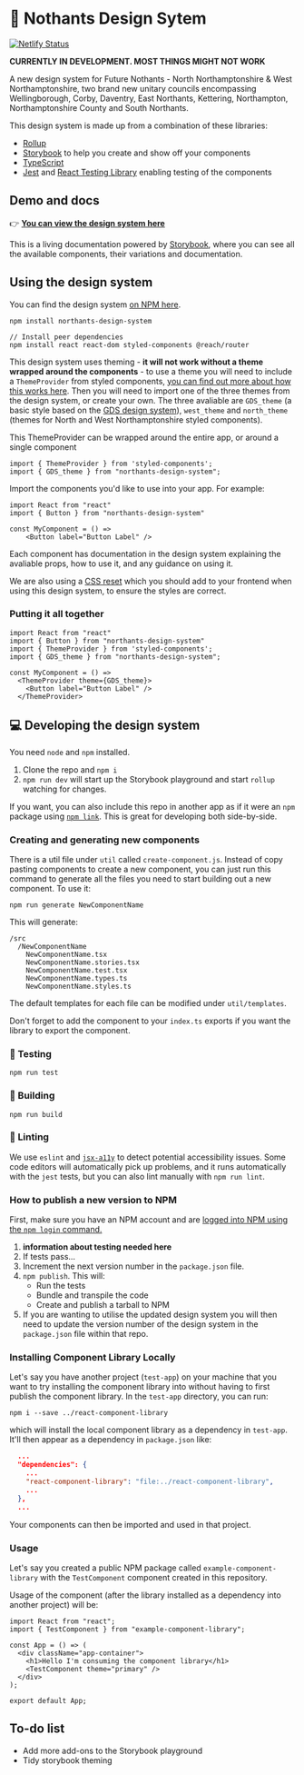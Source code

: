 # 🎨 Nothants Design Sytem

[![Netlify Status](https://api.netlify.com/api/v1/badges/19c44b04-97ec-4066-84f8-fd7106d00996/deploy-status)](https://app.netlify.com/sites/elated-pasteur-e85c66/deploys)

**CURRENTLY IN DEVELOPMENT. MOST THINGS MIGHT NOT WORK**

A new design system for Future Nothants - North Northamptonshire & West Northamptonshire, two brand new unitary councils encompassing Wellingborough, Corby, Daventry, East Northants, Kettering, Northampton, Northamptonshire County and South Northants.

This design system is made up from a combination of these libraries:

- [Rollup](https://github.com/rollup/rollup)
- [Storybook](https://storybook.js.org/) to help you create and show off your components
- [TypeScript](https://www.typescriptlang.org/)
- [Jest](https://jestjs.io/) and [React Testing Library](https://github.com/testing-library/react-testing-library) enabling testing of the components

## Demo and docs

👉 **[You can view the design system here](https://northants-design-system.netlify.app)**

This is a living documentation powered by [Storybook](https://storybook.js.org/), where you can see all the available components, their variations and documentation.

## Using the design system

You can find the design system [on NPM here](https://www.npmjs.com/package/northants-design-system).

```
npm install northants-design-system

// Install peer dependencies
npm install react react-dom styled-components @reach/router
```

This design system uses theming - **it will not work without a theme wrapped around the components** - to use a theme you will need to include a `ThemeProvider` from styled components, [you can find out more about how this works here](https://styled-components.com/docs/advanced#theming). Then you will need to import one of the three themes from the design system, or create your own. The three avaliable are `GDS_theme` (a basic style based on the [GDS design system](https://design-system.service.gov.uk/)), `west_theme` and `north_theme` (themes for North and West Northamptonshire styled components). 

This ThemeProvider can be wrapped around the entire app, or around a single component

```
import { ThemeProvider } from 'styled-components';
import { GDS_theme } from "northants-design-system";

```

Import the components you'd like to use into your app. For example:

```
import React from "react"
import { Button } from "northants-design-system"

const MyComponent = () =>
    <Button label="Button Label" />
```

Each component has documentation in the design system explaining the avaliable props, how to use it, and any guidance on using it.

We are also using a [CSS reset](http://meyerweb.com/eric/tools/css/reset/) which you should add to your frontend when using this design system, to ensure the styles are correct.

### Putting it all together

```
import React from "react"
import { Button } from "northants-design-system"
import { ThemeProvider } from 'styled-components';
import { GDS_theme } from "northants-design-system";

const MyComponent = () =>
  <ThemeProvider theme={GDS_theme}>
    <Button label="Button Label" />
  </ThemeProvider>
```

## 💻 Developing the design system

You need `node` and `npm` installed.

1. Clone the repo and `npm i`
2. `npm run dev` will start up the Storybook playground and start `rollup` watching for changes.

If you want, you can also include this repo in another app as if it were an `npm` package using [`npm link`](https://docs.npmjs.com/cli/link). This is great for developing both side-by-side.


### Creating and generating new components

There is a util file under `util` called `create-component.js`. Instead of copy pasting components to create a new component, you can just run this command to generate all the files you need to start building out a new component. To use it:

```
npm run generate NewComponentName
```

This will generate:

```
/src
  /NewComponentName
    NewComponentName.tsx
    NewComponentName.stories.tsx
    NewComponentName.test.tsx
    NewComponentName.types.ts
    NewComponentName.styles.ts
```

The default templates for each file can be modified under `util/templates`.

Don't forget to add the component to your `index.ts` exports if you want the library to export the component.

### 🧪 Testing

```
npm run test
```

### 🧱 Building

```
npm run build
```

### 🧼 Linting

We use `eslint` and [`jsx-a11y`](https://www.npmjs.com/package/eslint-plugin-jsx-a11y) to detect potential accessibility issues. Some code editors will automatically pick up problems, and it runs automatically with the `jest` tests, but you can also lint manually with `npm run lint`.


### How to publish a new version to NPM
First, make sure you have an NPM account and are [logged into NPM using the `npm login` command.](https://docs.npmjs.com/creating-a-new-npm-user-account)

1. **information about testing needed here**
2. If tests pass...
2. Increment the next version number in the `package.json` file.
3. `npm publish`. This will:
    - Run the tests
    - Bundle and transpile the code
    - Create and publish a tarball to NPM
4. If you are wanting to utilise the updated design system you will then need to update the version number of the design system in the `package.json` file within that repo.

### Installing Component Library Locally

Let's say you have another project (`test-app`) on your machine that you want to try installing the component library into without having to first publish the component library. In the `test-app` directory, you can run:

```
npm i --save ../react-component-library
```

which will install the local component library as a dependency in `test-app`. It'll then appear as a dependency in `package.json` like:

```JSON
  ...
  "dependencies": {
    ...
    "react-component-library": "file:../react-component-library",
    ...
  },
  ...
```

Your components can then be imported and used in that project.

### Usage

Let's say you created a public NPM package called `example-component-library` with the `TestComponent` component created in this repository.

Usage of the component (after the library installed as a dependency into another project) will be:

```TSX
import React from "react";
import { TestComponent } from "example-component-library";

const App = () => (
  <div className="app-container">
    <h1>Hello I'm consuming the component library</h1>
    <TestComponent theme="primary" />
  </div>
);

export default App;
```

## To-do list

* Add more add-ons to the Storybook playground
* Tidy storybook theming
